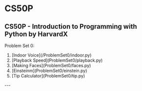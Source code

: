 # CS50P
CS50P - Introduction to Programming with Python by HarvardX
---
Problem Set 0:<br>
<ol>
  <li>[Indoor Voice](/ProblemSet0/indoor.py)</li>
  <li>[Playback Speed](ProblemSet0/playback.py)</li>
  <li>[Making Faces](ProblemSet0/faces.py)</li>
  <li>[Einsteinm](ProblemSet0/einstein.py)</li>
  <li>[Tip Calculator](ProblemSet0/tip.py)</li>
</ol>
---
